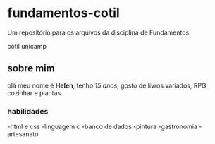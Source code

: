 # fundamentos-cotil
Um repositório para os arquivos da disciplina de Fundamentos.

cotil unicamp

## sobre mim 

olá meu nome é **Helen**, tenho _15 anos_, gosto de livros variados, RPG, cozinhar e plantas. 

### habilidades
-html e css
-linguagem c
-banco de dados
-pintura
-gastronomia
-artesanato

